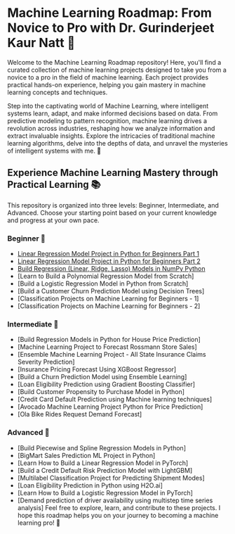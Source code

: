 # Machine Learning Roadmap: From Novice to Pro with Dr. Gurinderjeet Kaur Natt 🚀

Welcome to the Machine Learning Roadmap repository! Here, you'll find a curated collection of machine learning projects designed to take you from a novice to a pro in the field of machine learning. Each project provides practical hands-on experience, helping you gain mastery in machine learning concepts and techniques.

Step into the captivating world of Machine Learning, where intelligent systems learn, adapt, and make informed decisions based on data. From predictive modeling to pattern recognition, machine learning drives a revolution across industries, reshaping how we analyze information and extract invaluable insights. Explore the intricacies of traditional machine learning algorithms, delve into the depths of data, and unravel the mysteries of intelligent systems with me. 🤖

## Experience Machine Learning Mastery through Practical Learning 📚

This repository is organized into three levels: Beginner, Intermediate, and Advanced. Choose your starting point based on your current knowledge and progress at your own pace.

### Beginner 🌱

- [Linear Regression Model Project in Python for Beginners Part 1](https://github.com/gjkaur/Machine_Learning_Roadmap_From_Novice_to_Pro/tree/main/beginner/linear_regression_part1)
- [Linear Regression Model Project in Python for Beginners Part 2](https://github.com/gjkaur/Machine_Learning_Roadmap_From_Novice_to_Pro/tree/main/beginner/linear_regression_part2)
- [Build Regression (Linear, Ridge, Lasso) Models in NumPy Python](https://github.com/gjkaur/Machine_Learning_Roadmap_From_Novice_to_Pro/tree/main/beginner/regression-models-numpy_part3)
- [Learn to Build a Polynomial Regression Model from Scratch]
- [Build a Logistic Regression Model in Python from Scratch]
- [Build a Customer Churn Prediction Model using Decision Trees]
- [Classification Projects on Machine Learning for Beginners - 1]
- [Classification Projects on Machine Learning for Beginners - 2]

### Intermediate 🚧

- [Build Regression Models in Python for House Price Prediction]
- [Machine Learning Project to Forecast Rossmann Store Sales]
- [Ensemble Machine Learning Project - All State Insurance Claims Severity Prediction]
- [Insurance Pricing Forecast Using XGBoost Regressor]
- [Build a Churn Prediction Model using Ensemble Learning]
- [Loan Eligibility Prediction using Gradient Boosting Classifier]
- [Build Customer Propensity to Purchase Model in Python]
- [Credit Card Default Prediction using Machine learning techniques]
- [Avocado Machine Learning Project Python for Price Prediction]
- [Ola Bike Rides Request Demand Forecast]

### Advanced 🚀

- [Build Piecewise and Spline Regression Models in Python]
- [BigMart Sales Prediction ML Project in Python]
- [Learn How to Build a Linear Regression Model in PyTorch]
- [Build a Credit Default Risk Prediction Model with LightGBM]
- [Multilabel Classification Project for Predicting Shipment Modes]
- [Loan Eligibility Prediction in Python using H2O.ai]
- [Learn How to Build a Logistic Regression Model in PyTorch]
- [Demand prediction of driver availability using multistep time series analysis]
Feel free to explore, learn, and contribute to these projects. I hope this roadmap helps you on your journey to becoming a machine learning pro! 🌟
